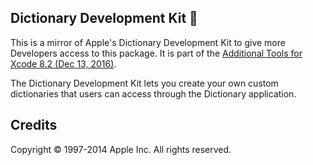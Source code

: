 ## Dictionary Development Kit :closed_book:

This is a mirror of Apple's Dictionary Development Kit to give more Developers access to this package.
It is part of the [Additional Tools for Xcode 8.2 (Dec 13, 2016)](http://adcdownload.apple.com/Developer_Tools/Additional_Tools_for_Xcode_8.2/Additional_Tools_for_Xcode_8.2.dmg).

The Dictionary Development Kit lets you create your own custom dictionaries that users can access through the Dictionary application.

## Credits
Copyright © 1997-2014 Apple Inc. All rights reserved.
